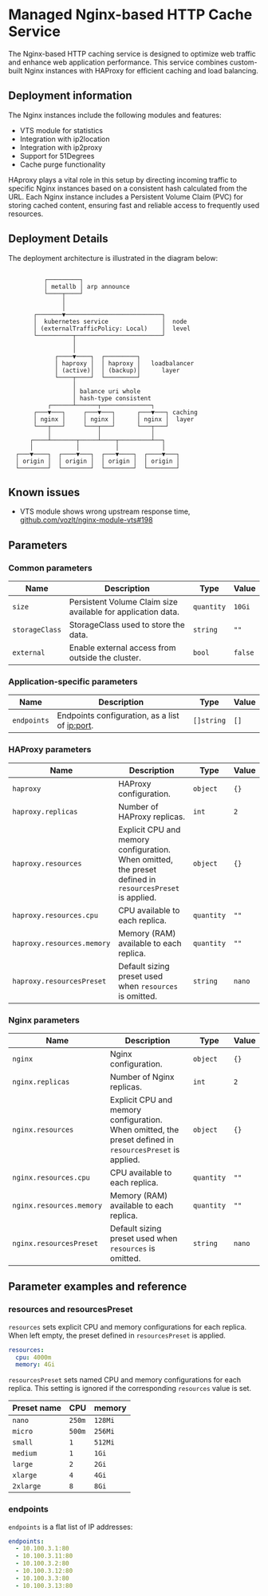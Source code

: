 # Managed Nginx-based HTTP Cache Service

The Nginx-based HTTP caching service is designed to optimize web traffic and enhance web application performance.
This service combines custom-built Nginx instances with HAProxy for efficient caching and load balancing.

## Deployment information

The Nginx instances include the following modules and features:

- VTS module for statistics
- Integration with ip2location
- Integration with ip2proxy
- Support for 51Degrees
- Cache purge functionality

HAproxy plays a vital role in this setup by directing incoming traffic to specific Nginx instances based on a consistent hash calculated from the URL. Each Nginx instance includes a Persistent Volume Claim (PVC) for storing cached content, ensuring fast and reliable access to frequently used resources.

## Deployment Details

The deployment architecture is illustrated in the diagram below:

```

          ┌─────────┐
          │ metallb │ arp announce
          └────┬────┘
               │
               │
       ┌───────▼───────────────────────────┐
       │  kubernetes service               │  node
       │ (externalTrafficPolicy: Local)    │  level
       └──────────┬────────────────────────┘
                  │
                  │
             ┌────▼────┐  ┌─────────┐
             │ haproxy │  │ haproxy │   loadbalancer
             │ (active)│  │ (backup)│      layer
             └────┬────┘  └─────────┘
                  │
                  │ balance uri whole
                  │ hash-type consistent
           ┌──────┴──────┬──────────────┐
       ┌───▼───┐     ┌───▼───┐      ┌───▼───┐ caching
       │ nginx │     │ nginx │      │ nginx │  layer
       └───┬───┘     └───┬───┘      └───┬───┘
           │             │              │
      ┌────┴───────┬─────┴────┬─────────┴──┐
      │            │          │            │
  ┌───▼────┐  ┌────▼───┐  ┌───▼────┐  ┌────▼───┐
  │ origin │  │ origin │  │ origin │  │ origin │
  └────────┘  └────────┘  └────────┘  └────────┘

```

## Known issues

- VTS module shows wrong upstream response time, [github.com/vozlt/nginx-module-vts#198](https://github.com/vozlt/nginx-module-vts/issues/198)

## Parameters

### Common parameters

| Name           | Description                                                  | Type       | Value   |
| -------------- | ------------------------------------------------------------ | ---------- | ------- |
| `size`         | Persistent Volume Claim size available for application data. | `quantity` | `10Gi`  |
| `storageClass` | StorageClass used to store the data.                         | `string`   | `""`    |
| `external`     | Enable external access from outside the cluster.             | `bool`     | `false` |


### Application-specific parameters

| Name        | Description                                      | Type       | Value |
| ----------- | ------------------------------------------------ | ---------- | ----- |
| `endpoints` | Endpoints configuration, as a list of <ip:port>. | `[]string` | `[]`  |


### HAProxy parameters

| Name                       | Description                                                                                              | Type       | Value  |
| -------------------------- | -------------------------------------------------------------------------------------------------------- | ---------- | ------ |
| `haproxy`                  | HAProxy configuration.                                                                                   | `object`   | `{}`   |
| `haproxy.replicas`         | Number of HAProxy replicas.                                                                              | `int`      | `2`    |
| `haproxy.resources`        | Explicit CPU and memory configuration. When omitted, the preset defined in `resourcesPreset` is applied. | `object`   | `{}`   |
| `haproxy.resources.cpu`    | CPU available to each replica.                                                                           | `quantity` | `""`   |
| `haproxy.resources.memory` | Memory (RAM) available to each replica.                                                                  | `quantity` | `""`   |
| `haproxy.resourcesPreset`  | Default sizing preset used when `resources` is omitted.                                                  | `string`   | `nano` |


### Nginx parameters

| Name                     | Description                                                                                              | Type       | Value  |
| ------------------------ | -------------------------------------------------------------------------------------------------------- | ---------- | ------ |
| `nginx`                  | Nginx configuration.                                                                                     | `object`   | `{}`   |
| `nginx.replicas`         | Number of Nginx replicas.                                                                                | `int`      | `2`    |
| `nginx.resources`        | Explicit CPU and memory configuration. When omitted, the preset defined in `resourcesPreset` is applied. | `object`   | `{}`   |
| `nginx.resources.cpu`    | CPU available to each replica.                                                                           | `quantity` | `""`   |
| `nginx.resources.memory` | Memory (RAM) available to each replica.                                                                  | `quantity` | `""`   |
| `nginx.resourcesPreset`  | Default sizing preset used when `resources` is omitted.                                                  | `string`   | `nano` |


## Parameter examples and reference

### resources and resourcesPreset

`resources` sets explicit CPU and memory configurations for each replica.
When left empty, the preset defined in `resourcesPreset` is applied.

```yaml
resources:
  cpu: 4000m
  memory: 4Gi
```

`resourcesPreset` sets named CPU and memory configurations for each replica.
This setting is ignored if the corresponding `resources` value is set.

| Preset name | CPU    | memory  |
|-------------|--------|---------|
| `nano`      | `250m` | `128Mi` |
| `micro`     | `500m` | `256Mi` |
| `small`     | `1`    | `512Mi` |
| `medium`    | `1`    | `1Gi`   |
| `large`     | `2`    | `2Gi`   |
| `xlarge`    | `4`    | `4Gi`   |
| `2xlarge`   | `8`    | `8Gi`   |


### endpoints

`endpoints` is a flat list of IP addresses:

```yaml
endpoints:
  - 10.100.3.1:80
  - 10.100.3.11:80
  - 10.100.3.2:80
  - 10.100.3.12:80
  - 10.100.3.3:80
  - 10.100.3.13:80
```
